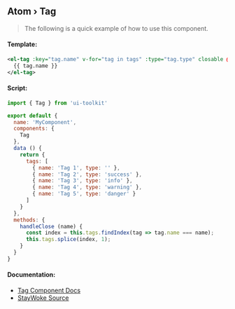 Atom › Tag
---

> The following is a quick example of how to use this component.


#### Template:

```xml
<el-tag :key="tag.name" v-for="tag in tags" :type="tag.type" closable @close="handleClose(tag.name)">
  {{ tag.name }}
</el-tag>
```


#### Script:
```js
import { Tag } from 'ui-toolkit'

export default {
  name: 'MyComponent',
  components: {
    Tag
  },
  data () {
    return {
      tags: [
        { name: 'Tag 1', type: '' },
        { name: 'Tag 2', type: 'success' },
        { name: 'Tag 3', type: 'info' },
        { name: 'Tag 4', type: 'warning' },
        { name: 'Tag 5', type: 'danger' }
      ]
    }
  },
  methods: {
    handleClose (name) {
      const index = this.tags.findIndex(tag => tag.name === name);
      this.tags.splice(index, 1);
    }
  }
}
```


#### Documentation:

* [Tag Component Docs](https://element.eleme.io/#/en-US/component/tag)
* [StayWoke Source](https://github.com/staywoke/ui-toolkit/tree/master/src/components/atoms/tag)
